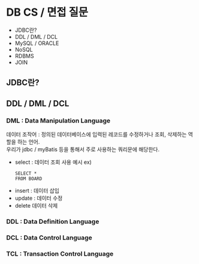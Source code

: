 # DB CS / 면접 질문

- JDBC란?
- DDL / DML / DCL
- MySQL / ORACLE
- NoSQL
- RDBMS
- JOIN

## JDBC란?

## DDL / DML / DCL
### DML : Data Manipulation Language

데이터 조작어 : 정의된 데이터베이스에 입력된 레코드를 수정하거나 조회, 삭제하는 역할을 하는 언어. <br>
우리가 jdbc / myBatis 등을 통해서 주로 사용하는 쿼리문에 해당한다. 
- select : 데이터 조회
  사용 예시 ex) <br>
  ```
  SELECT *
  FROM BOARD
  ```
- insert : 데이터 삽입
- update : 데이터 수정
- delete 데이터 삭제

### DDL : Data Definition Language

### DCL : Data Control Language

### TCL : Transaction Control Language
